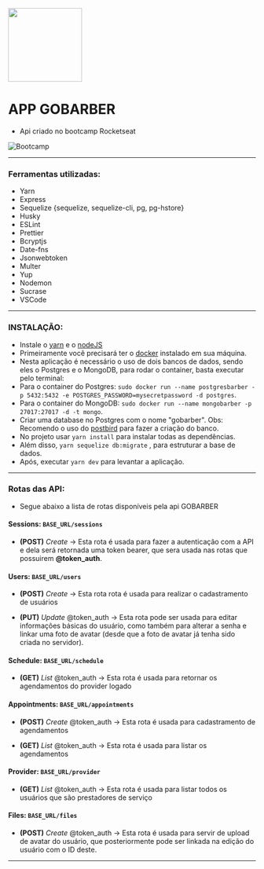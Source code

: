 <img src="https://s3.us-east-2.amazonaws.com/gobarber-img/logo.svg" height = "150"/>

# APP GOBARBER

- Api criado no bootcamp Rocketseat

![Bootcamp](https://rocketseat.com.br/static/images/update/bootcamp.svg)

---

### Ferramentas utilizadas:

- Yarn
- Express
- Sequelize {sequelize, sequelize-cli, pg, pg-hstore}
- Husky
- ESLint
- Prettier
- Bcryptjs
- Date-fns
- Jsonwebtoken
- Multer
- Yup
- Nodemon
- Sucrase
- VSCode

---

### INSTALAÇÃO:

- Instale o [yarn](https://yarnpkg.com/en/docs/install#debian-stable) e o [nodeJS](https://nodejs.org/en/download/)
- Primeiramente você precisará ter o [docker](https://www.docker.com/get-started) instalado em sua máquina.
- Nesta aplicação é necessário o uso de dois bancos de dados, sendo eles o Postgres e o MongoDB, para rodar o container, basta executar pelo terminal:
- Para o container do Postgres: `sudo docker run --name postgresbarber -p 5432:5432 -e POSTGRES_PASSWORD=mysecretpassword -d postgres`.
- Para o container do MongoDB: `sudo docker run --name mongobarber -p 27017:27017 -d -t mongo`.
- Criar uma database no Postgres com o nome "gobarber". Obs: Recomendo o uso do [postbird](https://electronjs.org/apps/postbird) para fazer a criação do banco.
- No projeto usar `yarn install` para instalar todas as dependências.
- Além disso, `yarn sequelize db:migrate` , para estruturar a base de dados.
- Após, executar `yarn dev` para levantar a aplicação.

---

### Rotas das API:

- Segue abaixo a lista de rotas disponíveis pela api GOBARBER

#### Sessions: `BASE_URL/sessions`

- **(POST)** _Create_ -> Esta rota é usada para fazer a autenticação com a API e dela será retornada uma token bearer, que sera usada nas rotas que possuirem **@token_auth**.

#### Users: `BASE_URL/users`

- **(POST)** _Create_ -> Esta rota rota é usada para realizar o cadastramento de usuários

- **(PUT)** _Update_ @token_auth -> Esta rota pode ser usada para editar informações básicas do usuário, como também para alterar a senha e linkar uma foto de avatar (desde que a foto de avatar já tenha sido criada no servidor).

#### Schedule: `BASE_URL/schedule`

- **(GET)** _List_ @token_auth -> Esta rota é usada para retornar os agendamentos do provider logado

#### Appointments: `BASE_URL/appointments`

- **(POST)** _Create_ @token_auth -> Esta rota é usada para cadastramento de agendamentos

- **(GET)** _List_ @token_auth -> Esta rota é usada para listar os agendamentos

#### Provider: `BASE_URL/provider`

- **(GET)** _List_ @token_auth -> Esta rota é usada para listar todos os usuários que são prestadores de serviço

#### Files: `BASE_URL/files`

- **(POST)** _Create_ @token_auth -> Esta rota é usada para servir de upload de avatar do usuário, que posteriormente pode ser linkada na edição do usuário com o ID deste.

---
